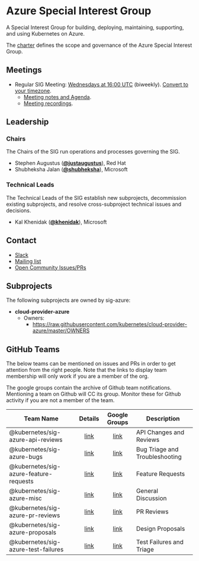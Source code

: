 <!---
This is an autogenerated file!

Please do not edit this file directly, but instead make changes to the
sigs.yaml file in the project root.

To understand how this file is generated, see https://git.k8s.io/community/generator/README.md
--->
# Azure Special Interest Group

A Special Interest Group for building, deploying, maintaining, supporting, and using Kubernetes on Azure.

The [charter](charter.md) defines the scope and governance of the Azure Special Interest Group.

## Meetings
* Regular SIG Meeting: [Wednesdays at 16:00 UTC](https://docs.google.com/document/d/1FQx0BPlkkl1Bn0c9ocVBxYIKojpmrS1CFP5h0DI68AE/edit) (biweekly). [Convert to your timezone](http://www.thetimezoneconverter.com/?t=16:00&tz=UTC).
  * [Meeting notes and Agenda](https://docs.google.com/document/d/1SpxvmOgHDhnA72Z0lbhBffrfe9inQxZkU9xqlafOW9k/edit).
  * [Meeting recordings](https://www.youtube.com/watch?v=yQLeUKi_dwg&list=PL69nYSiGNLP2JNdHwB8GxRs2mikK7zyc4).

## Leadership

### Chairs
The Chairs of the SIG run operations and processes governing the SIG.

* Stephen Augustus (**[@justaugustus](https://github.com/justaugustus)**), Red Hat
* Shubheksha Jalan (**[@shubheksha](https://github.com/shubheksha)**), Microsoft

### Technical Leads
The Technical Leads of the SIG establish new subprojects, decommission existing
subprojects, and resolve cross-subproject technical issues and decisions.

* Kal Khenidak (**[@khenidak](https://github.com/khenidak)**), Microsoft

## Contact
* [Slack](https://kubernetes.slack.com/messages/sig-azure)
* [Mailing list](https://groups.google.com/forum/#!forum/kubernetes-sig-azure)
* [Open Community Issues/PRs](https://github.com/kubernetes/community/labels/sig%2Fazure)

## Subprojects

The following subprojects are owned by sig-azure:
- **cloud-provider-azure**
  - Owners:
    - https://raw.githubusercontent.com/kubernetes/cloud-provider-azure/master/OWNERS

## GitHub Teams

The below teams can be mentioned on issues and PRs in order to get attention from the right people.
Note that the links to display team membership will only work if you are a member of the org.

The google groups contain the archive of Github team notifications.
Mentioning a team on Github will CC its group.
Monitor these for Github activity if you are not a member of the team.

| Team Name | Details | Google Groups | Description |
| --------- |:-------:|:-------------:|  ----------- |
| @kubernetes/sig-azure-api-reviews | [link](https://github.com/orgs/kubernetes/teams/sig-azure-api-reviews) | [link](https://groups.google.com/forum/#!forum/kubernetes-sig-azure-api-reviews) | API Changes and Reviews |
| @kubernetes/sig-azure-bugs | [link](https://github.com/orgs/kubernetes/teams/sig-azure-bugs) | [link](https://groups.google.com/forum/#!forum/kubernetes-sig-azure-bugs) | Bug Triage and Troubleshooting |
| @kubernetes/sig-azure-feature-requests | [link](https://github.com/orgs/kubernetes/teams/sig-azure-feature-requests) | [link](https://groups.google.com/forum/#!forum/kubernetes-sig-azure-feature-requests) | Feature Requests |
| @kubernetes/sig-azure-misc | [link](https://github.com/orgs/kubernetes/teams/sig-azure-misc) | [link](https://groups.google.com/forum/#!forum/kubernetes-sig-azure-misc) | General Discussion |
| @kubernetes/sig-azure-pr-reviews | [link](https://github.com/orgs/kubernetes/teams/sig-azure-pr-reviews) | [link](https://groups.google.com/forum/#!forum/kubernetes-sig-azure-pr-reviews) | PR Reviews |
| @kubernetes/sig-azure-proposals | [link](https://github.com/orgs/kubernetes/teams/sig-azure-proposals) | [link](https://groups.google.com/forum/#!forum/kubernetes-sig-azure-proposals) | Design Proposals |
| @kubernetes/sig-azure-test-failures | [link](https://github.com/orgs/kubernetes/teams/sig-azure-test-failures) | [link](https://groups.google.com/forum/#!forum/kubernetes-sig-azure-test-failures) | Test Failures and Triage |

<!-- BEGIN CUSTOM CONTENT -->

<!-- END CUSTOM CONTENT -->
